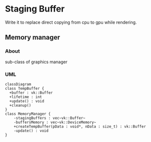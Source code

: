 # Staging Buffer

Write it to replace direct copying from cpu to gpu while rendering.

## Memory manager

### About

sub-class of graphics manager

### UML

```mermaid
classDiagram
class TempBuffer {
  +buffer : vk::Buffer
  +lifetime : int
  +update() : void
  +cleanup()
}
class MemoryManager {
    -stagingBuffers : vec~vk::Buffer~
    -buffersMemory : vec~vk::DeviceMemory~
    +createTempBuffer(pData : void*, nData : size_t) : vk::Buffer
    -update() : void
}
```
